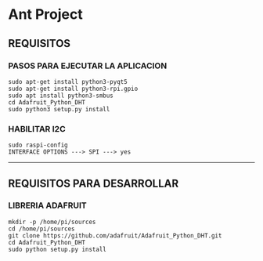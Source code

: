 # Ant Project

## REQUISITOS
### PASOS PARA EJECUTAR LA APLICACION
```
sudo apt-get install python3-pyqt5
sudo apt-get install python3-rpi.gpio
sudo apt install python3-smbus
cd Adafruit_Python_DHT  
sudo python3 setup.py install 
```

### HABILITAR I2C
```
sudo raspi-config 
INTERFACE OPTIONS ---> SPI ---> yes
```


----------------------------------------------

## REQUISITOS PARA DESARROLLAR
### LIBRERIA ADAFRUIT
```
mkdir -p /home/pi/sources  
cd /home/pi/sources  
git clone https://github.com/adafruit/Adafruit_Python_DHT.git  
cd Adafruit_Python_DHT  
sudo python setup.py install 
```
